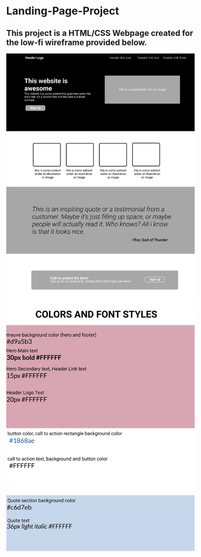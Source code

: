 # Landing-Page-Project

## This project is a HTML/CSS Webpage created for the low-fi wireframe provided below. 

![Landing Page Wireframe & Color and Font Styles](landing_page_project-1.jpg)
![Landing Page Wireframe & Color and Font Styles](landing_page_project-2.jpg)
